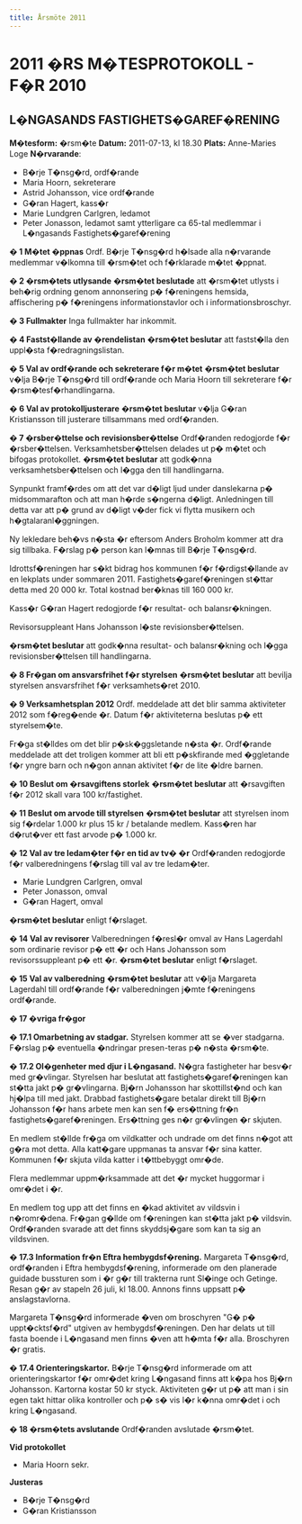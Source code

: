 ```yaml
---
title: Årsmöte 2011
---
```

<h1>2011 �RS M�TESPROTOKOLL - F�R 2010</h1>
<h2>L�NGASANDS FASTIGHETS�GAREF�RENING</h2>
<p><strong>M�tesform:</strong> �rsm�te
<strong> Datum:</strong> 2011-07-13, kl 18.30
<strong> Plats:</strong> Anne-Maries Loge
<strong>N�rvarande</strong>:</p>

<ul>
	<li>B�rje T�nsg�rd, ordf�rande</li>
	<li>Maria Hoorn, sekreterare</li>
	<li>Astrid Johansson, vice ordf�rande</li>
	<li>G�ran Hagert, kass�r</li>
	<li>Marie Lundgren Carlgren, ledamot</li>
	<li>Peter Jonasson, ledamot samt ytterligare ca 65-tal medlemmar i L�ngasands Fastighets�garef�rening</li>
</ul>
<p><strong>� 1 M�tet �ppnas</strong>
Ordf. B�rje T�nsg�rd h�lsade alla n�rvarande medlemmar v�lkomna till �rsm�tet och f�rklarade m�tet �ppnat.</p>
<p><strong>� 2 �rsm�tets utlysande</strong>
<strong>�rsm�tet beslutade</strong> att �rsm�tet utlysts i beh�rig ordning genom annonsering p� f�reningens hemsida, affischering p� f�reningens informationstavlor och i informationsbroschyr.</p>
<p><strong>� 3 Fullmakter</strong>
Inga fullmakter har inkommit.</p>
<p><strong>� 4 Fastst�llande av �rendelistan</strong>
<strong>�rsm�tet beslutar</strong> att fastst�lla den uppl�sta f�redragningslistan.</p>
<p><strong>� 5 Val av ordf�rande och sekreterare f�r m�tet</strong>
<strong>�rsm�tet beslutar</strong> v�lja B�rje T�nsg�rd till ordf�rande och Maria Hoorn till sekreterare f�r �rsm�tesf�rhandlingarna.</p>
<p><strong>� 6 Val av protokolljusterare</strong>
<strong>�rsm�tet beslutar</strong> v�lja G�ran Kristiansson till justerare tillsammans med ordf�randen.</p>
<p><strong>� 7 �rsber�ttelse och revisionsber�ttelse</strong>
Ordf�randen redogjorde f�r �rsber�ttelsen.
Verksamhetsber�ttelsen delades ut p� m�tet och bifogas protokollet.
<strong>�rsm�tet beslutar</strong> att godk�nna verksamhetsber�ttelsen och l�gga den till handlingarna.</p>
<p>Synpunkt framf�rdes om att det var d�ligt ljud under danslekarna p� midsommarafton och att man h�rde s�ngerna d�ligt.
Anledningen till detta var att p� grund av d�ligt v�der fick vi flytta musikern och h�gtalaranl�ggningen.</p>
<p>Ny lekledare beh�vs n�sta �r eftersom Anders Broholm kommer att dra sig tillbaka.
F�rslag p� person kan l�mnas till B�rje T�nsg�rd.</p>
<p>Idrottsf�reningen har s�kt bidrag hos kommunen f�r f�rdigst�llande av en lekplats under sommaren 2011.
Fastighets�garef�reningen st�ttar detta med 20 000 kr. Total kostnad ber�knas till 160 000 kr.</p>
<p>Kass�r G�ran Hagert redogjorde f�r resultat- och balansr�kningen.</p>
<p>Revisorsuppleant Hans Johansson l�ste revisionsber�ttelsen.</p>
<p><strong>�rsm�tet beslutar</strong> att godk�nna resultat- och balansr�kning och l�gga revisionsber�ttelsen till handlingarna.</p>
<p><strong>� 8 Fr�gan om ansvarsfrihet f�r styrelsen</strong>
<strong>�rsm�tet beslutar</strong> att bevilja styrelsen ansvarsfrihet f�r verksamhets�ret 2010.</p>
<p><strong>� 9 Verksamhetsplan 2012</strong>
Ordf. meddelade att det blir samma aktiviteter 2012 som f�reg�ende �r.
Datum f�r aktiviteterna beslutas p� ett styrelsem�te.</p>
<p>Fr�ga st�lldes om det blir p�sk�ggsletande n�sta �r. Ordf�rande meddelade att det troligen kommer att bli ett p�skfirande med �ggletande f�r yngre barn och n�gon annan aktivitet f�r de lite �ldre barnen.</p>
<p><strong>� 10 Beslut om �rsavgiftens storlek</strong>
<strong>�rsm�tet beslutar</strong> att �rsavgiften f�r 2012 skall vara 100 kr/fastighet.</p>
<p><strong>� 11 Beslut om arvode till styrelsen</strong>
<strong>�rsm�tet beslutar</strong> att styrelsen inom sig f�rdelar 1.000 kr plus 15 kr / betalande medlem.
Kass�ren har d�rut�ver ett fast arvode p� 1.000 kr.</p>
<p><strong>� 12 Val av tre ledam�ter f�r en tid av tv� �r</strong>
Ordf�randen redogjorde f�r valberedningens f�rslag till val av tre ledam�ter.</p>

<ul>
	<li>Marie Lundgren Carlgren, omval</li>
	<li>Peter Jonasson, omval</li>
	<li>G�ran Hagert, omval</li>
</ul>
<p><strong>�rsm�tet beslutar</strong> enligt f�rslaget.</p>
<p><strong>� 14 Val av revisorer</strong>
Valberedningen f�resl�r omval av Hans Lagerdahl som ordinarie revisor p� ett �r och Hans Johansson som revisorssuppleant p� ett �r.
<strong>�rsm�tet beslutar</strong> enligt f�rslaget.</p>
<p><strong>� 15 Val av valberedning</strong>
<strong>�rsm�tet beslutar</strong> att v�lja Margareta Lagerdahl till ordf�rande f�r valberedningen j�mte f�reningens ordf�rande.</p>
<p><strong>� 17 �vriga fr�gor</strong></p>
<p><strong>� 17.1 Omarbetning av stadgar.</strong>
Styrelsen kommer att se �ver stadgarna. F�rslag p� eventuella �ndringar presen-teras p� n�sta �rsm�te.</p>
<p><strong>� 17.2 Ol�genheter med djur i L�ngasand.</strong>
N�gra fastigheter har besv�r med gr�vlingar. Styrelsen har beslutat att fastighets�garef�reningen kan st�tta jakt p� gr�vlingarna. Bj�rn Johansson har skottillst�nd och kan hj�lpa till med jakt. Drabbad fastighets�gare betalar direkt till Bj�rn Johansson f�r hans arbete men kan sen f� ers�ttning fr�n fastighets�garef�reningen.
Ers�ttning ges n�r gr�vlingen �r skjuten.</p>
<p>En medlem st�llde fr�ga om vildkatter och undrade om det finns n�got att g�ra mot detta. Alla katt�gare uppmanas ta ansvar f�r sina katter. Kommunen f�r skjuta vilda katter i t�ttbebyggt omr�de.</p>
<p>Flera medlemmar uppm�rksammade att det �r mycket huggormar i omr�det i �r.</p>
<p>En medlem tog upp att det finns en �kad aktivitet av vildsvin i n�romr�dena. Fr�gan g�llde om f�reningen kan st�tta jakt p� vildsvin. Ordf�randen svarade att det finns skyddsj�gare som kan ta sig an vildsvinen.</p>
<p><strong>� 17.3 Information fr�n Eftra hembygdsf�rening.</strong>
Margareta T�nsg�rd, ordf�randen i Eftra hembygdsf�rening, informerade om den planerade guidade bussturen som i �r g�r till trakterna runt Sl�inge och Getinge. Resan g�r av stapeln 26 juli, kl 18.00.
Annons finns uppsatt p� anslagstavlorna.</p>
<p>Margareta T�nsg�rd informerade �ven om broschyren "G� p� uppt�cktsf�rd" utgiven av hembygdsf�reningen.
Den har delats ut till fasta boende i L�ngasand men finns �ven att h�mta f�r alla. Broschyren �r gratis.</p>
<p><strong>� 17.4 Orienteringskartor.</strong>
B�rje T�nsg�rd informerade om att orienteringskartor f�r omr�det kring L�ngasand finns att k�pa hos Bj�rn Johansson. Kartorna kostar 50 kr styck. Aktiviteten g�r ut p� att man i sin egen takt hittar olika kontroller och p� s� vis l�r k�nna omr�det i och kring L�ngasand.</p>
<p><strong>� 18 �rsm�tets avslutande</strong>
Ordf�randen avslutade �rsm�tet.</p>
<p><strong>Vid protokollet</strong></p>

<ul>
	<li>Maria Hoorn sekr.</li>
</ul>
<p><strong>Justeras</strong></p>

<ul>
	<li>B�rje T�nsg�rd</li>
	<li>G�ran Kristiansson</li>
</ul>